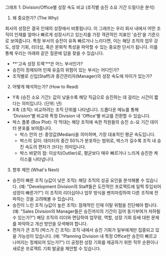 그래프 1: Division/Office별 성장 속도 비교 (조직별 승진 소요 기간 드릴다운 분석)

1. 왜 중요한가? (The Why)

회사의 성장은 결국 인재의 성장에서 비롯됩니다. 이 그래프는 우리 회사 내에서 어떤 조직이 인재를 얼마나 빠르게 성장시키고 있는지를 가장 객관적인 지표인 '승진'을 기준으로 보여줍니다. 특정 부서의 승진이 유독 빠르거나 느리다면, 이는 해당 조직의 업무 강도, 성장 기회, 리더십, 혹은 문화적 특성을 파악할 수 있는 중요한 단서가 됩니다. 이를 통해 우리는 아래와 같은 질문에 답을 찾을 수 있습니다.

- **'고속 성장 트랙'**은 어느 부서인가?
- 승진이 정체되어 인재 유출의 위험이 있는 부서는 어디인가?
- 조직별로 신입(Staff)과 중간관리자(Manager)의 성장 속도에 차이가 있는가?

2. 어떻게 해석하는가? (How to Read)

- Y축 (승진 소요 기간): 값이 낮을수록 해당 직급으로 승진하는 데 걸리는 시간이 짧다는 의미입니다. (단위: 년)
- X축 (조직): 비교하려는 조직 단위를 나타냅니다. 드롭다운 메뉴를 통해 'Division'별 비교와 특정 Division 내 'Office'별 비교를 전환할 수 있습니다.
- 박스 플롯 (Box Plot): 각 막대는 해당 조직에 속한 직원들의 승진 소-요 기간 데이터 분포를 보여줍니다.
    - 박스 안의 선: 중앙값(Median)을 의미하며, 가장 대표적인 평균 속도입니다.
    - 박스의 길이: 데이터의 중간 50%가 분포하는 범위로, 박스가 길수록 조직 내 승진 속도의 편차가 크다는 의미입니다.
    - 박스 바깥의 점: 이상치(Outlier)로, 평균보다 매우 빠르거나 느리게 승진한 케이스를 나타냅니다.

3. 향후 제언 (What's Next)

- 승진이 빠른 조직 (y값이 낮은 조직): 해당 조직의 성공 요인을 분석해볼 수 있습니다. (예: "Development Division의 Staff들은 도전적인 프로젝트에 일찍 투입되어 성장이 빠른가?") 이 조직의 리더십이나 업무 방식을 벤치마킹하여 다른 조직에 전파하는 것을 고려해볼 수 있습니다.
- 승진이 느린 조직 (y값이 높은 조직): 잠재적인 인재 이탈 위험을 진단해야 합니다. (예: "Sales Division의 Manager들은 승진까지의 기간이 길어 동기부여가 저하될 수 있는가?") 해당 조직의 리더와 면담하여 업무량, 역할, 성장 기회 등에 대한 문제를 파악하고 개선 방안을 모색해야 합니다.
- 편차가 큰 조직 (박스가 긴 조직): 조직 내에서 승진 기회가 일부에게만 집중되고 있을 가능성이 있습니다. (예: "Planning Division 내 특정 Office만 승진이 빠르고 나머지는 정체되어 있는가?") 더 공정한 성장 기회를 제공하기 위한 직무 순환이나 새로운 프로젝트 기회 발굴을 제안할 수 있습니다.